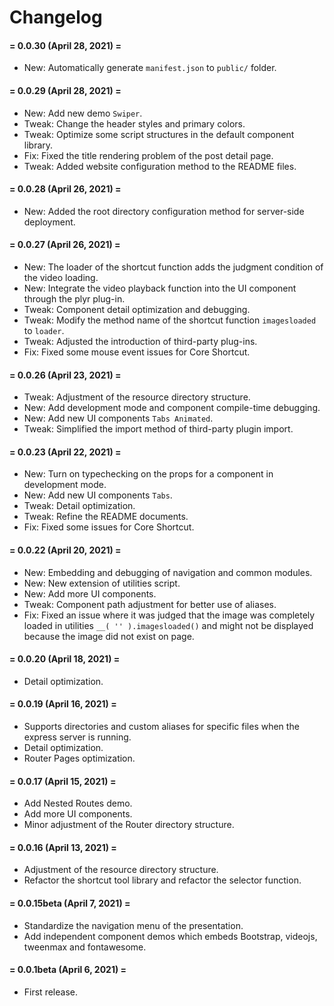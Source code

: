 # Changelog


#### = 0.0.30 (April 28, 2021) =

* New: Automatically generate `manifest.json` to `public/` folder.



#### = 0.0.29 (April 28, 2021) =

* New: Add new demo `Swiper`.
* Tweak: Change the header styles and primary colors.
* Tweak: Optimize some script structures in the default component library.
* Fix: Fixed the title rendering problem of the post detail page.
* Tweak: Added website configuration method to the README files.



#### = 0.0.28 (April 26, 2021) =

* New: Added the root directory configuration method for server-side deployment.


#### = 0.0.27 (April 26, 2021) =

* New: The loader of the shortcut function adds the judgment condition of the video loading.
* New: Integrate the video playback function into the UI component through the plyr plug-in.
* Tweak: Component detail optimization and debugging.
* Tweak: Modify the method name of the shortcut function `imagesloaded` to `loader`.
* Tweak: Adjusted the introduction of third-party plug-ins.
* Fix: Fixed some mouse event issues for Core Shortcut.




#### = 0.0.26 (April 23, 2021) =

* Tweak: Adjustment of the resource directory structure.
* New: Add development mode and component compile-time debugging.
* New: Add new UI components `Tabs Animated`.
* Tweak: Simplified the import method of third-party plugin import.


#### = 0.0.23 (April 22, 2021) =

* New: Turn on typechecking on the props for a component in development mode.
* New: Add new UI components `Tabs`.
* Tweak: Detail optimization.
* Tweak: Refine the README documents.
* Fix: Fixed some issues for Core Shortcut.



#### = 0.0.22 (April 20, 2021) =

* New: Embedding and debugging of navigation and common modules.
* New: New extension of utilities script.
* New: Add more UI components.
* Tweak: Component path adjustment for better use of aliases.
* Fix: Fixed an issue where it was judged that the image was completely loaded in utilities `__( '' ).imagesloaded()` and might not be displayed because the image did not exist on page.



#### = 0.0.20 (April 18, 2021) =

* Detail optimization.


#### = 0.0.19 (April 16, 2021) =

* Supports directories and custom aliases for specific files when the express server is running.
* Detail optimization.
* Router Pages optimization.


#### = 0.0.17 (April 15, 2021) =

* Add Nested Routes demo.
* Add more UI components.
* Minor adjustment of the Router directory structure. 


#### = 0.0.16 (April 13, 2021) =

* Adjustment of the resource directory structure.
* Refactor the shortcut tool library and refactor the selector function.


#### = 0.0.15beta (April 7, 2021) =

* Standardize the navigation menu of the presentation.
* Add independent component demos which embeds Bootstrap, videojs, tweenmax and fontawesome.


#### = 0.0.1beta (April 6, 2021) =

* First release.
